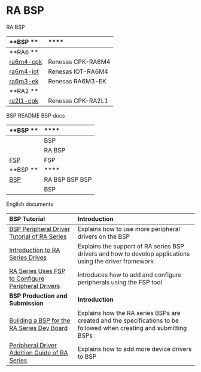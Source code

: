
# RA BSP 

RA  BSP 

| **BSP **        | ****              |
|:------------------------- |:-------------------------- |
| **RA6 **              |                          |
| [ra6m4-cpk](ra6m4-cpk) | Renesas  CPK-RA6M4  |
| [ra6m4-iot](ra6m4-iot) | Renesas  IOT-RA6M4  |
| [ra6m3-ek](ra6m3-ek)   | Renesas  RA6M3-EK   |
| **RA2 **           |                               |
| [ra2l1-cpk](ra2l1-cpk) | Renesas  CPK-RA2L1  |

 BSP  README  BSP  docs 

| **BSP ** | ****                                          |
|:-------------------- |:------------------------------------------------- |
| [](docs/RABSP.md) |  BSP  |
| [](docs/RA.md) |  RA  BSP  |
| [ FSP ](docs/RAFSP.md) |  FSP  |
| **BSP ** | ****                                     |
| [BSP ](docs/RABSP.md) |  RA  BSP  BSP  BSP  |
| [](docs/RA.md) |  BSP  |

English documents

| **BSP Tutorial** | **Introduction**                              |
|:-------------------- |:------------------------------------------------- |
| [BSP Peripheral Driver Tutorial of RA Series](docs/BSP_Peripheral_Driver_Tutorial_of_RA_Series.md) | Explains how to use more peripheral drivers on the BSP |
| [Introduction to RA Series Drives](docs/Introduction_to_RA_Series_Drives.md) | Explains the support of RA series BSP drivers and how to develop applications using the driver framework |
| [RA Series Uses FSP to Configure Peripheral Drivers](docs/RA_Series_Uses_FSP_to_Configure_Peripheral_Drivers.md) | Introduces how to add and configure peripherals using the FSP tool |
| **BSP Production and Submission** | **Introduction**                         |
| [Building a BSP for the RA Series Dev Board](docs/Building_a_BSP_for_the_RA_Series_Dev_Board.md) | Explains how the RA series BSPs are created and the specifications to be followed when creating and submitting BSPs |
| [Peripheral Driver Addition Guide of RA Series](docs/Peripheral_Driver_Addition_Guide_of_RA_Series.md) | Explains how to add more device drivers to BSP |
